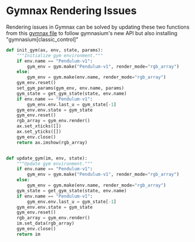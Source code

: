 # Gymnax Rendering Issues

Rendering issues in Gymnax can be solved by updating these two functions from this [gymnax file](.venv/lib/python3.12/site-packages/gymnax/visualize/vis_gym.py) to follow gymnasium's new API but also installing "gymnasium[classic_control]"

```python
def init_gym(ax, env, state, params):
    """Initialize gym environment."""
    if env.name == "Pendulum-v1":
        gym_env = gym.make("Pendulum-v1", render_mode="rgb_array")
    else:
        gym_env = gym.make(env.name, render_mode="rgb_array")
    gym_env.reset()
    set_gym_params(gym_env, env.name, params)
    gym_state = get_gym_state(state, env.name)
    if env.name == "Pendulum-v1":
        gym_env.env.last_u = gym_state[-1]
    gym_env.env.state = gym_state
    gym_env.reset()
    rgb_array = gym_env.render()
    ax.set_xticks([])
    ax.set_yticks([])
    gym_env.close()
    return ax.imshow(rgb_array)


def update_gym(im, env, state):
    """Update gym environment."""
    if env.name == "Pendulum-v1":
        gym_env = gym.make("Pendulum-v1", render_mode="rgb_array")
    else:
        gym_env = gym.make(env.name, render_mode="rgb_array")
    gym_state = get_gym_state(state, env.name)
    if env.name == "Pendulum-v1":
        gym_env.env.last_u = gym_state[-1]
    gym_env.env.state = gym_state
    gym_env.reset()
    rgb_array = gym_env.render()
    im.set_data(rgb_array)
    gym_env.close()
    return im
```
